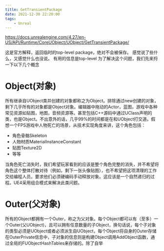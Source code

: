 ```yaml
---
title: GetTransientPackage
date: 2021-12-30 22:20:00
tags:
    - Unreal
---
```


https://docs.unrealengine.com/4.27/en-US/API/Runtime/CoreUObject/UObject/GetTransientPackage/

这是官方解释，返回临时的top-level package，绝对不会被保存。
感觉说了些什么，又感觉什么也没说。
有用的信息是top-level
为了解决这个问题，我们先来捋一下以下几个概念
# Object(对象)
所有继承自UObject类并创建的对象都称之为Object。排除通过new创建的对象，剩下几乎所有的对象都是Object对象。编辑器中拖动的Actor，蓝图，游戏中各种常见资源如贴图，地图，音频资源等。甚至包括C++源码中通过UClass声明的类，也是Object。不出意外的话，几乎99%的时间都是在和UObject打交道。假想一个FPS游戏中人物死亡的场景，从技术实现角度来讲，这个角色包括：
- 角色骨骼Skeleton
- 人物材质MaterialInstanceConstant
- 贴图Texture2D
- 等等

当角色死亡消失时，我们希望玩家看到的应该是整个角色完整的消失，并不希望将角色这个整体打散对待（例如，剩下一张头像贴图），也不希望把这项清理的工作交给编程人员，要求他们必须硬编码手动释放对象。这应该是一个自然递归的过程。UE4采用组合模式来解决此类问题。

# Outer(父对象)
所有的Object都拥有一个Outer，称之为父对象。每个Object都可以有（至多）一个Outer(父UObject)，且可以拥有任意数量的子Object，换句话说，每个子对象的类型必须是UObject或者必须派生自UObject，每个Object将自身的Outer存储在OuterPrivate信息中，子对象的信息则是构建Object调用AddObject函数，通过全局的FUObjectHashTables来存储的。除了自举